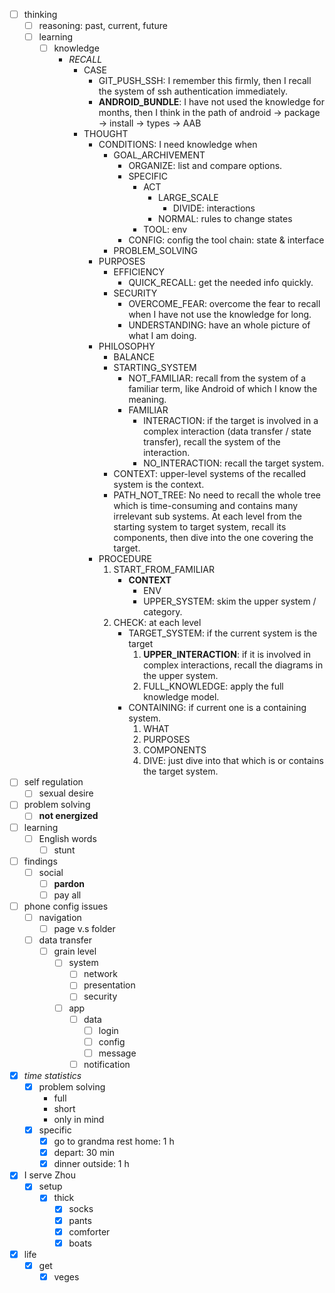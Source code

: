 - [ ] thinking
    - [ ] reasoning: past, current, future
    - [ ] learning
        - [ ] knowledge
            - *RECALL*
                - CASE
                    - GIT_PUSH_SSH: I remember this firmly, then I recall the system of ssh authentication immediately.
                    - **ANDROID_BUNDLE**: I have not used the knowledge for months, then I think in the path of android -> package -> install -> types -> AAB 
                - THOUGHT
                    - CONDITIONS: I need knowledge when
                        - GOAL_ARCHIVEMENT
                            - ORGANIZE: list and compare options.
                            - SPECIFIC
                                - ACT
                                    - LARGE_SCALE
                                        - DIVIDE: interactions
                                    - NORMAL: rules to change states
                                - TOOL: env
                            - CONFIG: config the tool chain: state & interface
                        - PROBLEM_SOLVING
                    - PURPOSES
                        - EFFICIENCY
                            - QUICK_RECALL: get the needed info quickly. 
                        - SECURITY
                            - OVERCOME_FEAR: overcome the fear to recall when I have not use the knowledge for long.
                            - UNDERSTANDING: have an whole picture of what I am doing.
                    - PHILOSOPHY
                        - BALANCE
                        - STARTING_SYSTEM
                            - NOT_FAMILIAR: recall from the system of a familiar term, like Android of which I know the meaning. 
                            - FAMILIAR
                                - INTERACTION: if the target is involved in a complex interaction (data transfer / state transfer), recall the system of the interaction.
                                - NO_INTERACTION: recall the target system.
                        - CONTEXT: upper-level systems of the recalled system is the context.
                        - PATH_NOT_TREE: No need to recall the whole tree which is time-consuming and contains many irrelevant sub systems. At each level from the starting system to target system, recall its components, then dive into the one covering the target. 
                    - PROCEDURE
                        1. START_FROM_FAMILIAR
                            - **CONTEXT**
                                - ENV
                                - UPPER_SYSTEM: skim the upper system / category.
                        2. CHECK: at each level
                            - TARGET_SYSTEM: if the current system is the target 
                                1. **UPPER_INTERACTION**: if it is involved in complex interactions, recall the diagrams in the upper system. 
                                2. FULL_KNOWLEDGE: apply the full knowledge model.
                            - CONTAINING: if current one is a containing system.
                                1. WHAT
                                2. PURPOSES
                                3. COMPONENTS
                                4. DIVE: just dive into that which is or contains the target system.
- [ ] self regulation
    - [ ] sexual desire
- [ ] problem solving
    - [ ] **not energized**
- [ ] learning
    - [ ] English words
        - [ ] stunt
- [ ] findings
    - [ ] social
        - [ ] **pardon**
        - [ ] pay all
- [ ] phone config issues
    - [ ] navigation
        - [ ] page v.s folder
    - [ ] data transfer
        - [ ] grain level
            - [ ] system
                - [ ] network
                - [ ] presentation
                - [ ] security
            - [ ] app
                - [ ] data
                    - [ ] login
                    - [ ] config
                    - [ ] message
                - [ ] notification
- [x] *time statistics*
    - [x] problem solving
        - full
        - short
        - only in mind
    - [x] specific
        - [x] go to grandma rest home: 1 h
        - [x] depart: 30 min
        - [x] dinner outside: 1 h
- [x] I serve Zhou
    - [x] setup
        - [x] thick 
            - [x] socks
            - [x] pants
            - [x] comforter
            - [x] boats
- [x] life
    - [x] get
        - [x] veges